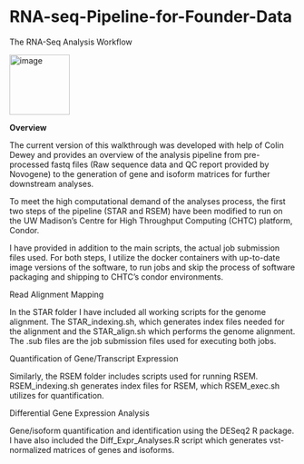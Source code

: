 # **RNA-seq-Pipeline-for-Founder-Data**

The RNA-Seq Analysis Workflow

<img width="106" alt="image" src="https://github.com/charlesopara/RNA-seq-Pipeline-for-Founder-Data/assets/155677132/75818ea8-07e2-4d14-b1e7-158c737852d2">

**Overview**

The current version of this walkthrough was developed with help of Colin Dewey and provides an overview of the analysis pipeline from pre-processed fastq files (Raw sequence data and QC report provided by Novogene) to the generation of gene and isoform matrices for further downstream analyses. 

To meet the high computational demand of the analyses process, the first two steps of the pipeline (STAR and RSEM) have been modified to run on the UW Madison’s Centre for High Throughput Computing (CHTC) platform, Condor. 

I have provided in addition to the main scripts, the actual job submission files used. For both steps, I utilize the docker containers with up-to-date image versions of the software, to run jobs and skip the process of software packaging and shipping to CHTC’s condor environments.

Read Alignment Mapping

In the STAR folder I have included all working scripts for the genome alignment. The STAR_indexing.sh, which generates index files needed for the alignment and the STAR_align.sh which performs the genome alignment. The .sub files are the job submission files used for executing both jobs.

Quantification of Gene/Transcript Expression

Similarly, the RSEM folder includes scripts used for running RSEM. RSEM_indexing.sh generates index files for RSEM, which  RSEM_exec.sh utilizes for quantification.

Differential Gene Expression Analysis 

Gene/isoform quantification and identification using the DESeq2 R package. I have also included the Diff_Expr_Analyses.R script which generates vst-normalized matrices of genes and isoforms. 


